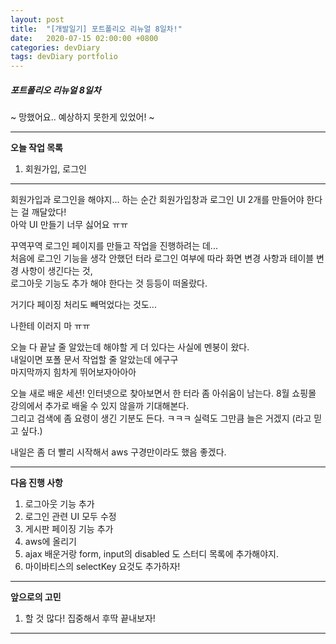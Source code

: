 ```yaml
---
layout: post
title:  "[개발일기] 포트폴리오 리뉴얼 8일차!"
date:   2020-07-15 02:00:00 +0800
categories: devDiary
tags: devDiary portfolio
---
```


##### 포트폴리오 리뉴얼 8일차  
~ 망했어요.. 예상하지 못한게 있었어!  ~  

---------------------------------------------------------------
**오늘 작업 목록**  
1. 회원가입, 로그인

---------------------------------------------------------------

회원가입과 로그인을 해야지... 하는 순간 회원가입창과 로그인 UI 2개를 만들어야 한다는 걸 깨달았다!   
아악 UI 만들기 너무 싫어요 ㅠㅠ  

꾸역꾸역 로그인 페이지를 만들고 작업을 진행하려는 데...   
처음에 로그인 기능을 생각 안했던 터라 로그인 여부에 따라 화면 변경 사항과 테이블 변경 사항이 생긴다는 것,   
로그아웃 기능도 추가 해야 한다는 것 등등이 떠올랐다.   

거기다 페이징 처리도 빼먹었다는 것도... 

나한테 이러지 마 ㅠㅠ   

오늘 다 끝날 줄 알았는데 해야할 게 더 있다는 사실에 멘붕이 왔다.   
내일이면 포폴 문서 작업할 줄 알았는데 에구구   
마지막까지 힘차게 뛰어보자아아아  

오늘 새로 배운 세션! 인터넷으로 찾아보면서 한 터라 좀 아쉬움이 남는다. 8월 쇼핑몰 강의에서 추가로 배울 수 있지 않을까 기대해본다.   
그리고 검색에 좀 요령이 생긴 기분도 든다. ㅋㅋㅋ   실력도 그만큼 늘은 거겠지 (라고 믿고 싶다.)   


내일은 좀 더 빨리 시작해서 aws 구경만이라도 했음 좋겠다. 

-----------------------------------
**다음 진행 사항**  

1. 로그아웃 기능 추가
1. 로그인 관련 UI 모두 수정
1. 게시판 페이징 기능 추가
1. aws에 올리기
1. ajax 배운거랑 form, input의 disabled 도 스터디 목록에 추가해야지.
1. 마이바티스의 selectKey 요것도 추가하자!

------------------------------------
**앞으로의 고민**  

1. 할 것 많다! 집중해서 후딱 끝내보자!  

------------------------------------

